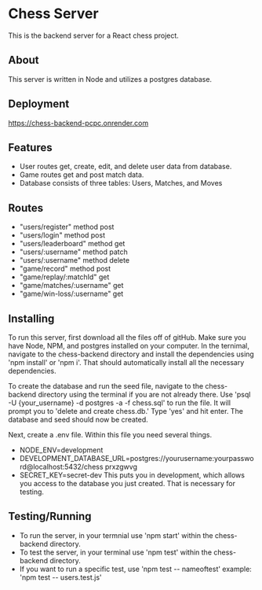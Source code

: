 # Chess Server

This is the backend server for a React chess project.

## About

This server is written in Node and utilizes a postgres database.

## Deployment

https://chess-backend-pcpc.onrender.com

## Features

- User routes get, create, edit, and delete user data from database.
- Game routes get and post match data.
- Database consists of three tables: Users, Matches, and Moves

## Routes

- "users/register" method post
- "users/login" method post
- "users/leaderboard" method get
- "users/:username" method patch
- "users/:username" method delete
- "game/record" method post
- "game/replay/:matchId" get
- "game/matches/:username" get
- "game/win-loss/:username" get

## Installing

To run this server, first download all the files off of gitHub. Make sure you have Node, NPM, and postgres installed on your computer. In the ternimal, navigate to the chess-backend directory and install the dependencies using 'npm install' or 'npm i'. That should automatically install all the necessary dependencies.

To create the database and run the seed file, navigate to the chess-backend directory using the terminal if you are not already there. Use 'psql -U {your_username} -d postgres -a -f chess.sql' to run the file. It will prompt you to 'delete and create chess.db.' Type 'yes' and hit enter. The database and seed should now be created.

Next, create a .env file. Within this file you need several things.
 - NODE_ENV=development
 - DEVELOPMENT_DATABASE_URL=postgres://yourusername:yourpassword@localhost:5432/chess
 prxzgwvg
 - SECRET_KEY=secret-dev
This puts you in development, which allows you access to the database you just created. That is necessary for testing.

## Testing/Running

 - To run the server, in your termnial use 'npm start' within the chess-backend directory.
 - To test the server, in your terminal use 'npm test' within the chess-backend directory.
 - If you want to run a specific test, use 'npm test -- nameoftest' example: 'npm test -- users.test.js'
